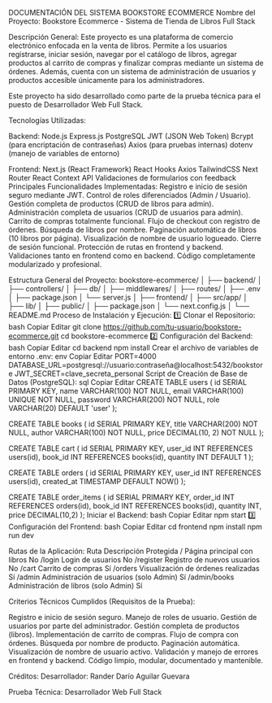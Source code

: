DOCUMENTACIÓN DEL SISTEMA BOOKSTORE ECOMMERCE
Nombre del Proyecto:
Bookstore Ecommerce - Sistema de Tienda de Libros Full Stack

Descripción General:
Este proyecto es una plataforma de comercio electrónico enfocada en la venta de libros. Permite a los usuarios registrarse, iniciar sesión, navegar por el catálogo de libros, agregar productos al carrito de compras y finalizar compras mediante un sistema de órdenes. Además, cuenta con un sistema de administración de usuarios y productos accesible únicamente para los administradores.

Este proyecto ha sido desarrollado como parte de la prueba técnica para el puesto de Desarrollador Web Full Stack.

Tecnologías Utilizadas:

Backend:
Node.js
Express.js
PostgreSQL
JWT (JSON Web Token)
Bcrypt (para encriptación de contraseñas)
Axios (para pruebas internas)
dotenv (manejo de variables de entorno)

Frontend:
Next.js (React Framework)
React Hooks
Axios
TailwindCSS
Next Router
React Context API
Validaciones de formularios con feedback
Principales Funcionalidades Implementadas:
Registro e inicio de sesión seguro mediante JWT.
Control de roles diferenciados (Admin / Usuario).
Gestión completa de productos (CRUD de libros para admin).
Administración completa de usuarios (CRUD de usuarios para admin).
Carrito de compras totalmente funcional.
Flujo de checkout con registro de órdenes.
Búsqueda de libros por nombre.
Paginación automática de libros (10 libros por página).
Visualización de nombre de usuario logueado.
Cierre de sesión funcional.
Protección de rutas en frontend y backend.
Validaciones tanto en frontend como en backend.
Código completamente modularizado y profesional.

Estructura General del Proyecto:
bookstore-ecommerce/
│
├── backend/
│   ├── controllers/
│   ├── db/
│   ├── middlewares/
│   ├── routes/
│   ├── .env
│   ├── package.json
│   └── server.js
│
├── frontend/
│   ├── src/app/
│   ├── lib/
│   ├── public/
│   ├── package.json
│   └── next.config.js
│
└── README.md
Proceso de Instalación y Ejecución:
1️⃣ Clonar el Repositorio:
bash
Copiar
Editar
git clone https://github.com/tu-usuario/bookstore-ecommerce.git
cd bookstore-ecommerce
2️⃣ Configuración del Backend:
bash
Copiar
Editar
cd backend
npm install
Crear el archivo de variables de entorno .env:
env
Copiar
Editar
PORT=4000
DATABASE_URL=postgresql://usuario:contraseña@localhost:5432/bookstore
JWT_SECRET=clave_secreta_personal
Script de Creación de Base de Datos (PostgreSQL):
sql
Copiar
Editar
CREATE TABLE users (
  id SERIAL PRIMARY KEY,
  name VARCHAR(100) NOT NULL,
  email VARCHAR(100) UNIQUE NOT NULL,
  password VARCHAR(200) NOT NULL,
  role VARCHAR(20) DEFAULT 'user'
);

CREATE TABLE books (
  id SERIAL PRIMARY KEY,
  title VARCHAR(200) NOT NULL,
  author VARCHAR(100) NOT NULL,
  price DECIMAL(10, 2) NOT NULL
);

CREATE TABLE cart (
  id SERIAL PRIMARY KEY,
  user_id INT REFERENCES users(id),
  book_id INT REFERENCES books(id),
  quantity INT DEFAULT 1
);

CREATE TABLE orders (
  id SERIAL PRIMARY KEY,
  user_id INT REFERENCES users(id),
  created_at TIMESTAMP DEFAULT NOW()
);

CREATE TABLE order_items (
  id SERIAL PRIMARY KEY,
  order_id INT REFERENCES orders(id),
  book_id INT REFERENCES books(id),
  quantity INT,
  price DECIMAL(10,2)
);
Iniciar el Backend:
bash
Copiar
Editar
npm start
3️⃣ Configuración del Frontend:
bash
Copiar
Editar
cd frontend
npm install
npm run dev


Rutas de la Aplicación:
Ruta		Descripción				Protegida
/		Página principal con libros		No
/login		Login de usuarios			No
/register	Registro de nuevos usuarios		No
/cart		Carrito de compras			Sí
/orders		Visualización de órdenes realizadas	Sí
/admin		Administración de usuarios (solo Admin)	Sí
/admin/books	Administración de libros (solo Admin)	Sí

Criterios Técnicos Cumplidos (Requisitos de la Prueba):

Registro e inicio de sesión seguro.
Manejo de roles de usuario.
Gestión de usuarios por parte del administrador.
Gestión completa de productos (libros).
Implementación de carrito de compras.
Flujo de compra con órdenes.
Búsqueda por nombre de producto.
Paginación automática.
Visualización de nombre de usuario activo.
Validación y manejo de errores en frontend y backend.
Código limpio, modular, documentado y mantenible.

Créditos:
Desarrollador:
Rander Darío Aguilar Guevara

Prueba Técnica:
Desarrollador Web Full Stack
